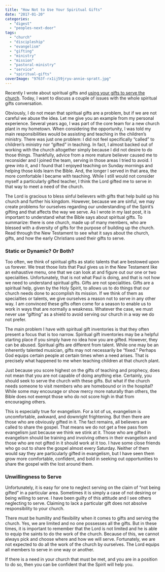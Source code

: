```yaml
---
title: "How Not to Use Your Spiritual Gifts"
date: "2017-01-20"
categories: 
  - "digest"
  - "peoples-next-door"
tags: 
  - "church"
  - "discipleship"
  - "evangelism"
  - "gifting"
  - "ministry"
  - "mission"
  - "pastoral-ministry"
  - "service"
  - "spiritual-gifts"
coverImage: "9763f-rx1ij59jryu-annie-spratt.jpg"
---
```


Recently I wrote about spiritual gifts and [using your gifts to serve the church](http://blog.keelancook.com/2017/01/one-church-many-gifts-or-how-should-i-serve-my-church.html). Today, I want to discuss a couple of issues with the whole spiritual gifts conversation.

Obviously, I do not mean that spiritual gifts are a problem, but if we are not careful we abuse the idea. Let me give you an example from my personal experience. Several years ago, I was part of the core team for a new church plant in my hometown. When considering the opportunity, I was told my main responsibilities would be assisting and teaching in the children’s ministry. There was just one problem: I did not feel specifically “called” to children’s ministry nor “gifted” in teaching. In fact, I almost backed out of working with the church altogether simply because I did not desire to do those things. Thankfully, advice from a more mature believer caused me to reconsider and I joined the team, serving in those areas I tried to avoid. I grew into it, and I found that I enjoyed teaching on Sunday mornings and helping those kids learn the Bible. And, the longer I served in that area, the more comfortable I became with teaching. While I still would not consider myself a particularly gifted teacher, I think the Lord gifted me to serve in that way to meet a need of the church.

The Lord is gracious to bless sinful believers with gifts that help build up his church and further his kingdom. However, because we are sinful, we may create problems for ourselves regarding our understanding of the Spirit’s gifting and that affects the way we serve. As I wrote in my last post, it is important to understand what the Bible says about spiritual gifts. To summarize: there is one church, made up of many members, who are blessed with a diversity of gifts for the purpose of building up the church. Read through the New Testament to see what it says about the church, gifts, and how the early Christians used their gifts to serve.

### Static or Dynamic? Or Both?

Too often, we think of spiritual gifts as static talents that are bestowed upon us forever. We treat those lists that Paul gives us in the New Testament like an exhaustive menu, one that we can look at and figure out our one or two specialities. Unfortunately, that is not what Paul is doing, and that is not how we need to understand spiritual gifts. Gifts are not specialities. Gifts are a spiritual help, given by the Holy Spirit, to allows us to do things that our church needs done to accomplish its mission. If we think of them as specialties or talents, we give ourselves a reason not to serve in any other way. I am convinced these gifts often come for a season to enable us to work in ways that are normally a weakness. Whatever the case, we must never use “gifting” as a shield to avoid serving our church in a way we do not prefer.

The main problem I have with spiritual gift inventories is that they often present a focus that is too narrow. Spiritual gift inventories may be a helpful starting place if you simply have no idea how you are gifted. However, they can be abused. Spiritual gifts are different from talent. While one may be an inherently talented musician, gifts may not necessarily be “fixed.” Perhaps God equips certain people at certain times when a need arises. That is precisely what happened to me when teaching children at that church plant.

Just because you score highest on the gifts of teaching and prophecy, does not mean that you are not capable of doing anything else. Certainly, you should seek to serve the church with these gifts. But what if the church needs someone to visit members who are homebound or in the hospital? While some may encourage or show mercy more naturally than others, the Bible does not exempt those who do not score high in that from encouraging others.

This is especially true for evangelism. For a lot of us, evangelism is uncomfortable, awkward, and downright frightening. But then there are those who are obviously gifted in it. The fact remains, all believers are called to share the gospel. That means we do not get a free pass from evangelism just because we think we stink at it. Those who are gifted in evangelism should be training and involving others in their evangelism and those who are not gifted in it should work at it too. I have some close friends who go out to share the gospel almost every Saturday. Neither of them would say they are particularly gifted in evangelism, but I have seen them grow more comfortable, confident, and bold in seeking out opportunities to share the gospel with the lost around them.

### Unwillingness to Serve

Unfortunately, it is easy for one to neglect serving on the claim of “not being gifted” in a particular area. Sometimes it is simply a case of not desiring or being willing to serve. I have been guilty of this attitude and I see others neglecting to serve. Claiming to lack a particular gift does not absolve responsibility to your church.

There must be humility and flexibility when it comes to gifts and serving the church. Yes, we are limited and no one possesses all the gifts. But in these times, it is important to remember that the Lord is not limited and he is able to equip the saints to do the work of the church. Because of this, we cannot always pick and choose where and how we will serve. Fortunately, we are not expected to do all the work of the church by ourselves. The Lord equips all members to serve in one way or another.

If there is a need in your church that must be met, and you are in a position to do so, then you can be confident that the Spirit will help you.
